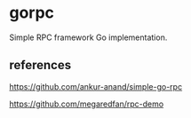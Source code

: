 # gorpc

Simple RPC framework Go implementation.

## references

<https://github.com/ankur-anand/simple-go-rpc>

<https://github.com/megaredfan/rpc-demo>